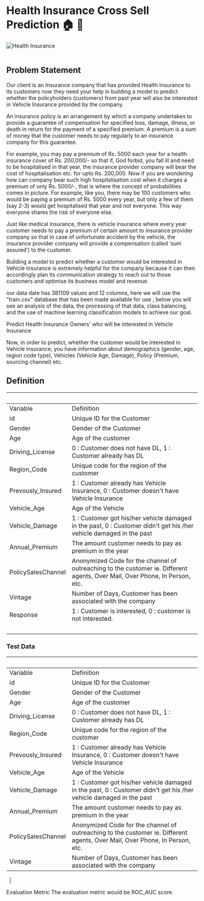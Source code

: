 # Health Insurance Cross Sell Prediction 🏠 🏥

![Health Insurance](https://m.foolcdn.com/media/dubs/original_images/Getty_-_insurance_life_car_home_family_protect_coverage.jpg
 "Health Insurance")

<div id="badges" style="">
<a href="https://colab.research.google.com/drive/1pBG5Njpp7PZcg8zIAh3Crx2zQE-ZXBOx?usp=sharing">
    <img src="" alt="">
</a>


## Problem Statement



Our client is an Insurance company that has provided Health Insurance to its customers now they need your help in building a model to predict whether the policyholders (customers) from past year will also be interested in Vehicle Insurance provided by the company.


An insurance policy is an arrangement by which a company undertakes to provide a guarantee of compensation for specified loss, damage, illness, or death in return for the payment of a specified premium. A premium is a sum of money that the customer needs to pay regularly to an insurance company for this guarantee.


For example, you may pay a premium of Rs. 5000 each year for a health insurance cover of Rs. 200,000/- so that if, God forbid, you fall ill and need to be hospitalised in that year, the insurance provider company will bear the cost of hospitalisation etc. for upto Rs. 200,000. Now if you are wondering how can company bear such high hospitalisation cost when it charges a premium of only Rs. 5000/-, that is where the concept of probabilities comes in picture. For example, like you, there may be 100 customers who would be paying a premium of Rs. 5000 every year, but only a few of them (say 2-3) would get hospitalised that year and not everyone. This way everyone shares the risk of everyone else.


Just like medical insurance, there is vehicle insurance where every year customer needs to pay a premium of certain amount to insurance provider company so that in case of unfortunate accident by the vehicle, the insurance provider company will provide a compensation (called ‘sum assured’) to the customer.


Building a model to predict whether a customer would be interested in Vehicle Insurance is extremely helpful for the company because it can then accordingly plan its communication strategy to reach out to those customers and optimise its business model and revenue.

our data date has 381109 values and 12 columns, here we will use the "train.csv" database that has been made available for use , below you will see an analysis of the data, the processing of that data, class balancing, and the use of machine learning classification models to achieve our goal.

Predict Health Insurance Owners' who will be interested in Vehicle Insurance

Now, in order to predict, whether the customer would be interested in Vehicle insurance, you have information about demographics (gender, age, region code type), Vehicles (Vehicle Age, Damage), Policy (Premium, sourcing channel) etc.

## Definition

| &nbsp;  | &nbsp;    |
|-------------|-------------|
| Variable         | Definition  |
| id       | Unique ID for the Customer        |
| Gender         | Gender of the Customer  |
| Age      | Age of the customer       |
| Driving_License        | 0 : Customer does not have DL, 1 : Customer already has DL  |
| Region_Code       | Unique code for the region of the customer  |
| Prevously_Insured        | 1 : Customer already has Vehicle Insurance, 0 : Customer doesn't have Vehicle Insurance |
| Vehicle_Age       | Age of the Vehicle  |
| Vehicle_Damage        | 1 : Customer got his/her vehicle damaged in the past, 0 : Customer didn't get his /her vehicle damaged in the past  |
| Annual_Premium        | The amount customer needs to pay as premium in the year |
| PolicySalesChannel       | Anonymized Code for the channel of outreaching to the customer ie. Different agents, Over Mail, Over Phone, In Person, etc. |
| Vintage    | Number of Days, Customer has been associated with the company |
| Response     | 1 : Customer is interested, 0 : customer is not interested. |
&nbsp; |&nbsp;


### Test Data

| &nbsp;  | &nbsp;    |
|-------------|-------------|
| Variable         | Definition  |
| id       | Unique ID for the Customer        |
| Gender         | Gender of the Customer  |
| Age      | Age of the customer       |
| Driving_License        | 0 : Customer does not have DL, 1 : Customer already has DL  |
| Region_Code       | Unique code for the region of the customer  |
| Prevously_Insured        | 1 : Customer already has Vehicle Insurance, 0 : Customer doesn't have Vehicle Insurance |
| Vehicle_Age       | Age of the Vehicle  |
| Vehicle_Damage        | 1 : Customer got his/her vehicle damaged in the past, 0 : Customer didn't get his /her vehicle damaged in the past  |
| Annual_Premium        | The amount customer needs to pay as premium in the year |
| PolicySalesChannel       | Anonymized Code for the channel of outreaching to the customer ie. Different agents, Over Mail, Over Phone, In Person, etc. |
| Vintage    | Number of Days, Customer has been associated with the company |

&nbsp; |&nbsp;



Evaluation Metric
The evaluation metric would be ROC_AUC score.

